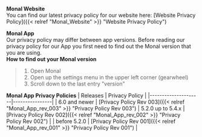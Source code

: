 **Monal Website**<br>
You can find our latest privacy policy for our website here: [Website Privacy Policy]({{< relref "Monal_Website" >}} "Website Privacy Policy")

**Monal App**<br>
Our privacy policy may differ between app versions.
Before reading our privacy policy for our App you first need to find out the Monal version that you are using. <br>
**How to find out your Monal version**
> 1. Open Monal
> 2. Open up the settings menu in the upper left corner (gearwheel)
> 3. Scroll down to the last entry "version"
>
**Monal App Privacy Policies**
| Releases            | Privacy Policy |
|---------------------|----------------|
| 6.0 and newer | [Privacy Policy Rev 003]({{< relref "Monal_App_rev_003" >}} "Privacy Policy Rev 003")
| 5.2.0 up to 5.4.x   | [Privacy Policy Rev 002]({{< relref "Monal_App_rev_002" >}} "Privacy Policy Rev 002") |
| before 5.2.0        | [Privacy Policy Rev 001]({{< relref "Monal_App_rev_001" >}} "Privacy Policy Rev 001") |
